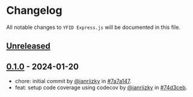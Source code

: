 # Changelog

All notable changes to `YFID Express.js` will be documented in this file.

## [Unreleased](https://github.com/youngfounderid/yfid-expressjs/compare/0.1.0...develop)

## [0.1.0](https://github.com/youngfounderid/yfid-expressjs/releases/tag/0.1.0) - 2024-01-20

- chore: initial commit by [@ianriizky](https://github.com/ianriizky) in [#7a7a147](https://github.com/youngfounderid/yfid-expressjs/commit/7a7a1477cc3f60f10cffa13b744f2a298053d6ae).
- feat: setup code coverage using codecov by [@ianriizky](https://github.com/ianriizky) in [#74d3ceb](https://github.com/youngfounderid/yfid-expressjs/commit/74d3ceb91b73bfae64f5b3ff6a993d18b69a2455).
